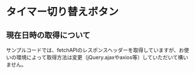 # タイマー切り替えボタン
## 現在日時の取得について
サンプルコードでは、fetchAPIのレスポンスヘッダーを取得していますが、お使いの環境によって取得方法は変更（jQuery.ajaxやaxios等）していただいて構いません。